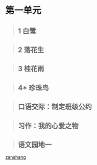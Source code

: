 # 第一单元

<Ebook grade="xxyw5a" :pages="1" :paged="1" ></Ebook> 


> ## 1 白鹭

<Ebook grade="xxyw5a" :pages="2" :paged="3" ></Ebook> 


> ## 2 落花生

<Ebook grade="xxyw5a" :pages="4" :paged="5" ></Ebook> 


> ## 3 桂花雨

<Ebook grade="xxyw5a" :pages="6" :paged="8" ></Ebook> 


> ## 4* 珍珠鸟

<Ebook grade="xxyw5a" :pages="9" :paged="10" ></Ebook> 


> ## 口语交际：制定班级公约

<Ebook grade="xxyw5a" :pages="11" :paged="11" ></Ebook> 


> ## 习作：我的心爱之物

<Ebook grade="xxyw5a" :pages="12" :paged="12" ></Ebook> 

> ## 语文园地一

<Ebook grade="xxyw5a" :pages="13" :paged="14" ></Ebook> 

[zanshang](../res/zanshang.md ':include')